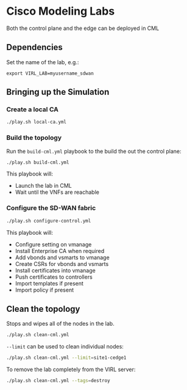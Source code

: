 # Cisco Modeling Labs

Both the control plane and the edge can be deployed in CML

## Dependencies

Set the name of the lab, e.g.:
```
export VIRL_LAB=myusername_sdwan
```

## Bringing up the Simulation

### Create a local CA

```bash
./play.sh local-ca.yml
```

### Build the topology

Run the `build-cml.yml` playbook to the build the out the control plane:

```bash
./play.sh build-cml.yml
```

This playbook will:

* Launch the lab in CML
* Wait until the VNFs are reachable

### Configure the SD-WAN fabric

```bash
./play.sh configure-control.yml
```

This playbook will:

* Configure setting on vmanage
* Install Enterprise CA when required
* Add vbonds and vsmarts to vmanage
* Create CSRs for vbonds and vsmarts
* Install certificates into vmanage
* Push certificates to controllers
* Import templates if present
* Import policy if present

## Clean the topology

Stops and wipes all of the nodes in the lab.

```bash
./play.sh clean-cml.yml
```

`--limit` can be used to clean individual nodes:

```bash
./play.sh clean-cml.yml --limit=site1-cedge1
```

To remove the lab completely from the VIRL server:

```bash
./play.sh clean-cml.yml --tags=destroy
```